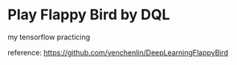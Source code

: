 # Play Flappy Bird by DQL

my tensorflow practicing

reference: https://github.com/yenchenlin/DeepLearningFlappyBird